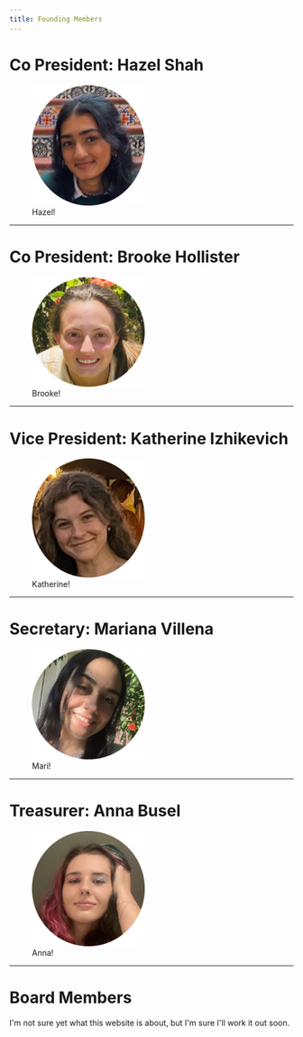 ```yaml
---
title: Founding Members
---
```


# Co President: Hazel Shah
<figure>
  <img src="/assets/circleFoundingMembers/hazel.png" alt="drawing" width="200"/>
  <figcaption>Hazel!</figcaption>
</figure>

***
# Co President: Brooke Hollister
<figure>
  <img src="/assets/circleFoundingMembers/brooke.png" alt="drawing" width="200"/>
  <figcaption>Brooke!</figcaption>
</figure>

***
# Vice President: Katherine Izhikevich
<figure>
  <img src="/assets/circleFoundingMembers/katherine.png" alt="drawing" width="200"/>
  <figcaption>Katherine!</figcaption>
</figure>

***
# Secretary: Mariana Villena
<figure>
  <img src="/assets/circleFoundingMembers/mari.png" alt="drawing" width="200"/>
  <figcaption>Mari!</figcaption>
</figure>

***
# Treasurer: Anna Busel
<figure>
  <img src="/assets/circleFoundingMembers/anna.png" alt="drawing" width="200"/>
  <figcaption>Anna!</figcaption>
</figure>


---

# Board Members


I'm not sure yet what this website is about, but I'm sure I'll work it out soon.
